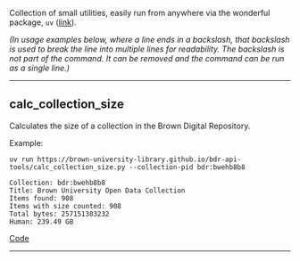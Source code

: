 Collection of small utilities, easily run from anywhere via the wonderful package, `uv` ([link](https://docs.astral.sh/uv/)).

_(In usage examples below, where a line ends in a backslash, that backslash is used to break the line into multiple lines for readability. The backslash is not part of the command. It can be removed and the command can be run as a single line.)_

---


## calc_collection_size

Calculates the size of a collection in the Brown Digital Repository.

Example:
```
uv run https://brown-university-library.github.io/bdr-api-tools/calc_collection_size.py --collection-pid bdr:bwehb8b8

Collection: bdr:bwehb8b8
Title: Brown University Open Data Collection
Items found: 908
Items with size counted: 908
Total bytes: 257151383232
Human: 239.49 GB
```


[Code](https://github.com/Brown-University-Library/bdr-api-tools/blob/main/calc_collection_size.py)

---
